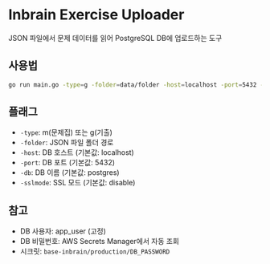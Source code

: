 # Inbrain Exercise Uploader

JSON 파일에서 문제 데이터를 읽어 PostgreSQL DB에 업로드하는 도구

## 사용법

```bash
go run main.go -type=g -folder=data/folder -host=localhost -port=5432 -db=mydb
```

## 플래그

- `-type`: m(문제집) 또는 g(기출)
- `-folder`: JSON 파일 폴더 경로
- `-host`: DB 호스트 (기본값: localhost)
- `-port`: DB 포트 (기본값: 5432)
- `-db`: DB 이름 (기본값: postgres)
- `-sslmode`: SSL 모드 (기본값: disable)

## 참고

- DB 사용자: app_user (고정)
- DB 비밀번호: AWS Secrets Manager에서 자동 조회
- 시크릿: `base-inbrain/production/DB_PASSWORD`